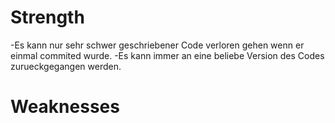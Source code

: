 # Strength
-Es kann nur sehr schwer geschriebener Code verloren gehen wenn er einmal commited wurde. 
-Es kann immer an eine beliebe Version des Codes zurueckgegangen werden.

# Weaknesses